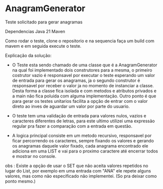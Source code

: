 # AnagramGenerator
Teste solicitado para gerar anagramas

Dependencias 
Java 21 
Maven

Como rodar o teste, clone o repositorio e na sequencia faça 
um build com mavem e em seguida execute o teste. 


Explicação da solução: 

- O Teste esta sendo chamado de uma classe que é a AnagramGenerator na qual foi implementado dois construtores para a mesma, o primeiro costrutor vazio
é responsavel por executar o teste esperando um valor de entrada para gerar os anagramas, ja o segundo construtor é responsavel por receber o valor ja no momento de instanciar a classe. 
Desta forma a classe fica isolada e com metodos e atributos privados e a main não fica poluida com alguma implementação. Outro ponto é que para gerar os testes unitarios facilita a opção de entrar com o valor direto 
ao inves de aguardar um valor por parte do usuario. 

- O teste tem uma validação de entrada para valores nulos, vazios e caracteres diferentes de letras, para este ultimo utilizei uma expressão regular pra fazer a comparação com a entrada em questão. 

- A logica principal consiste em um metodo recursivo, responsavel por ficar percorrendo os caracteres, sempre fixando os valores e gerando os anagramas daquele valor fixado, cada anagrama encontrado ele adiciona em uma LIST e vai para o proximo caractere até encerrar todos e mostrar no console. 

obs : Existe a opção de usar o SET que não aceita valores repetidos no lugar do List, por exemplo em uma entrada com "ANA" ele repete alguns valores, mas como não especificado não implementei. (So pra deixar como ponto mesmo.)




